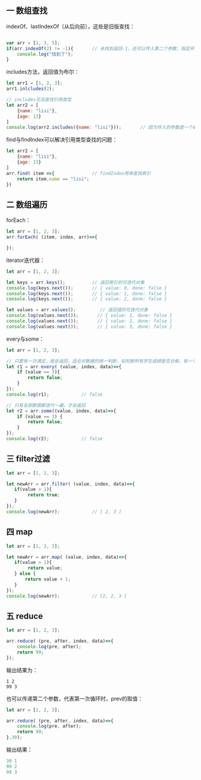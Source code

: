 ## 一 数组查找

indexOf、lastIndexOf（从后向前），这些是旧版查找：
```js

var arr = [1, 3, 5];
if(arr.indexOf(2) != -1){       // 未找到返回-1，还可以传入第二个参数，指定开始查找的位置（可以是负数）
    console.log("找到了");
}
```

includes方法，返回值为布尔：
```js
let arr1 = [1, 2, 3];
arr1.inlcludes(2);

// includes无法查找引用类型
let arr2 = [
    {name: "lisi"},
    {age: 13}
]
console.log(arr2.includes({name: "lisi"}));       // 因为传入的参数是一个新的引用对象了
```

find与findIndex可以解决引用类型查找的问题：
```js
let arr2 = [
    {name: "lisi"},
    {age: 13}
]
arr.find( item =>{              // findIndex用来查找索引
    return item.name == "lisi";
})
```

## 二 数组遍历

forEach：
```js
let arr = [1, 2, 3];
arr.forEach( (item, index, arr)=>{

});

```

iterator迭代器：
```js
let arr = [1, 2, 3];

let keys = arr.keys();          // 返回索引的可迭代对象
console.log(keys.next());       // { value: 0, done: false }
console.log(keys.next());       // { value: 1, done: false }
console.log(keys.next());       // { value: 2, done: false }

let values = arr.values();         // 返回值的可迭代对象
console.log(values.next());       // { value: 1, done: false }
console.log(values.next());       // { value: 2, done: false }
console.log(values.next());       // { value: 3, done: false }
```

every与some：
```js
let arr = [1, 2, 3];

// 只要有一次满足，就会返回，适合对数据的统一判断，如判断所有学生成绩是否合格，有一个不合格就会返回false
let r1 = arr.every( (value, index, data)=>{
    if (value == 3){
        return false;
    }
});
console.log(r1);            // false

// 只有全部数据都迭代一遍，才会返回
let r2 = arr.some((value, index, data)=>{
    if (value == 3) {
        return false;
    }
});
console.log(r2);            // false
```

## 三 filter过滤

```js
let arr = [1, 2, 3];

let newArr = arr.filter( (value, index, data)=>{
   if(value > 1){
        return true;
   }
});
console.log(newArr);            // [ 2, 3 ]
```

## 四 map

```js
let arr = [1, 2, 3];

let newArr = arr.map( (value, index, data)=>{
   if(value > 1){
        return value;
   } else {
       return value + 1;
   }
});
console.log(newArr);            // [2, 2, 3 ]
```

## 五 reduce

```js
let arr = [1, 2, 3];

arr.reduce( (pre, after, index, data)=>{
    console.log(pre, after);
    return 99;
});
```

输出结果为：
```
1 2
99 3
```

也可以传递第二个参数，代表第一次循环时，prev的取值：
```js
let arr = [1, 2, 3];

arr.reduce( (pre, after, index, data)=>{
    console.log(pre, after);
    return 99;
},30);
```

输出结果：
```js
30 1
99 2
99 3
```
